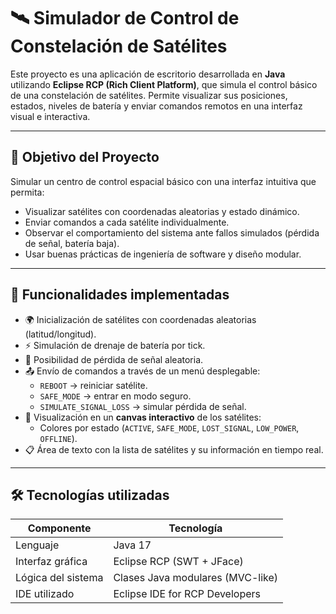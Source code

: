 # 🛰️ Simulador de Control de Constelación de Satélites

Este proyecto es una aplicación de escritorio desarrollada en **Java** utilizando **Eclipse RCP (Rich Client Platform)**, que simula el control básico de una constelación de satélites. Permite visualizar sus posiciones, estados, niveles de batería y enviar comandos remotos en una interfaz visual e interactiva.

---

## 🎯 Objetivo del Proyecto

Simular un centro de control espacial básico con una interfaz intuitiva que permita:

- Visualizar satélites con coordenadas aleatorias y estado dinámico.
- Enviar comandos a cada satélite individualmente.
- Observar el comportamiento del sistema ante fallos simulados (pérdida de señal, batería baja).
- Usar buenas prácticas de ingeniería de software y diseño modular.

---

## 🧠 Funcionalidades implementadas

- 🌍 Inicialización de satélites con coordenadas aleatorias (latitud/longitud).
- ⚡ Simulación de drenaje de batería por tick.
- 📡 Posibilidad de pérdida de señal aleatoria.
- 📤 Envío de comandos a través de un menú desplegable:
  - `REBOOT` → reiniciar satélite.
  - `SAFE_MODE` → entrar en modo seguro.
  - `SIMULATE_SIGNAL_LOSS` → simular pérdida de señal.
- 🧭 Visualización en un **canvas interactivo** de los satélites:
  - Colores por estado (`ACTIVE`, `SAFE_MODE`, `LOST_SIGNAL`, `LOW_POWER`, `OFFLINE`).
- 📋 Área de texto con la lista de satélites y su información en tiempo real.

---

## 🛠️ Tecnologías utilizadas

| Componente         | Tecnología                          |
|--------------------|--------------------------------------|
| Lenguaje           | Java 17                              |
| Interfaz gráfica   | Eclipse RCP (SWT + JFace)            |
| Lógica del sistema | Clases Java modulares (MVC-like)     |
| IDE utilizado      | Eclipse IDE for RCP Developers       |


